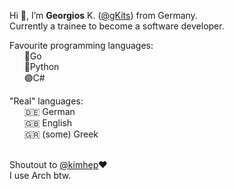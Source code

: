 <p>
  Hi 👋, I’m <strong>Georgios</strong> K. (<a href=https://github.com/gkits>@gKits</a>) from Germany.
  <br>Currently a trainee to become a software developer.
<p>
  Favourite programming languages:
  <br>&nbsp;&nbsp;&nbsp;&nbsp;&nbsp;&nbsp;🐹Go
  <br>&nbsp;&nbsp;&nbsp;&nbsp;&nbsp;&nbsp;🐍Python
  <br>&nbsp;&nbsp;&nbsp;&nbsp;&nbsp;&nbsp;🟣C#
<p>
  "Real" languages:
  <br>&nbsp;&nbsp;&nbsp;&nbsp;&nbsp;&nbsp;🇩🇪 German
  <br>&nbsp;&nbsp;&nbsp;&nbsp;&nbsp;&nbsp;🇬🇧 English
  <br>&nbsp;&nbsp;&nbsp;&nbsp;&nbsp;&nbsp;🇬🇷 (some) Greek
<p>
  <br>Shoutout to <a href=https://github.com/kimhep>@kimhep</a>❤️
  <br>I use Arch btw.
<!---
gKits/gKits is a ✨ special ✨ repository because its `README.md` (this file) appears on your GitHub profile.
You can click the Preview link to take a look at your changes.
--->
